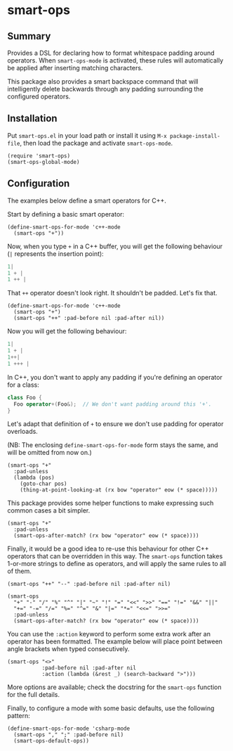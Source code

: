 # smart-ops

## Summary

Provides a DSL for declaring how to format whitespace padding around operators.
When `smart-ops-mode` is activated, these rules will automatically be applied
after inserting matching characters.

This package also provides a smart backspace command that will intelligently
delete backwards through any padding surrounding the configured operators.

## Installation

Put `smart-ops.el` in your load path or install it using `M-x package-install-file`,
then load the package and activate `smart-ops-mode`.

```elisp
(require 'smart-ops)
(smart-ops-global-mode)
```

## Configuration

The examples below define a smart operators for C++.

Start by defining a basic smart operator:

```elisp
(define-smart-ops-for-mode 'c++-mode
  (smart-ops "+"))
```

Now, when you type `+` in a C++ buffer, you will get the following behaviour
(`|` represents the insertion point):

```c++
1|
1 + |
1 ++ |
```

That `++` operator doesn't look right. It shouldn't be padded. Let's fix that.

```elisp
(define-smart-ops-for-mode 'c++-mode
  (smart-ops "+")
  (smart-ops "++" :pad-before nil :pad-after nil))
```

Now you will get the following behaviour:

```c++
1|
1 + |
1++|
1 +++ |
```

In C++, you don't want to apply any padding if you're defining an operator for a
class:

```c++
class Foo {
  Foo operator+(Foo&);  // We don't want padding around this '+'.
}
```

Let's adapt that definition of `+` to ensure we don't use padding for operator
overloads.

(NB: The enclosing `define-smart-ops-for-mode` form stays the same, and will be
omitted from now on.)

```elisp
(smart-ops "+"
  :pad-unless
  (lambda (pos)
    (goto-char pos)
    (thing-at-point-looking-at (rx bow "operator" eow (* space)))))
```

This package provides some helper functions to make expressing such common cases
a bit simpler.

```elisp
(smart-ops "+"
  :pad-unless
  (smart-ops-after-match? (rx bow "operator" eow (* space))))
```

Finally, it would be a good idea to re-use this behaviour for other C++
operators that can be overridden in this way. The `smart-ops` function takes
1-or-more strings to define as operators, and will apply the same rules to all
of them.

```elisp
(smart-ops "++" "--" :pad-before nil :pad-after nil)

(smart-ops
  "+" "-" "/" "%" "^" "|" "~" "!" "=" "<<" ">>" "==" "!=" "&&" "||"
  "+=" "-=" "/=" "%=" "^=" "&" "|=" "*=" "<<=" ">>="
  :pad-unless
  (smart-ops-after-match? (rx bow "operator" eow (* space))))
```

You can use the `:action` keyword to perform some extra work after an operator
has been formatted. The example below will place point between angle brackets
when typed consecutively.

```elisp
(smart-ops "<>"
           :pad-before nil :pad-after nil
           :action (lambda (&rest _) (search-backward ">")))
```

More options are available; check the docstring for the `smart-ops` function for
the full details.

Finally, to configure a mode with some basic defaults, use the following
pattern:

```elisp
(define-smart-ops-for-mode 'csharp-mode
  (smart-ops "," ";" :pad-before nil)
  (smart-ops-default-ops))
```
